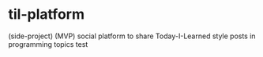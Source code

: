 # til-platform
(side-project) (MVP) social platform to share Today-I-Learned style posts in programming topics
test